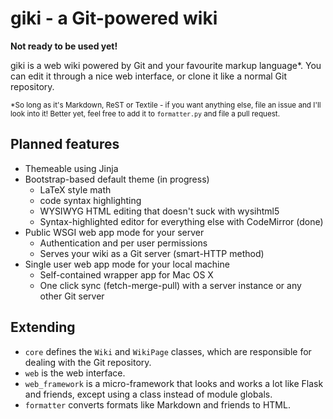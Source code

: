 # giki - a Git-powered wiki

**Not ready to be used yet!**

giki is a web wiki powered by Git and your favourite markup language*. You can edit it through a nice web interface, or clone it like a normal Git repository.

<small>*So long as it's Markdown, ReST or Textile - if you want anything else, file an issue and I'll look into it! Better yet, feel free to add it to `formatter.py` and file a pull request.</small>

## Planned features

- Themeable using Jinja
- Bootstrap-based default theme (in progress)
	- LaTeX style math
	- code syntax highlighting
	- WYSIWYG HTML editing that doesn't suck with wysihtml5
	- Syntax-highlighted editor for everything else with CodeMirror (done)
- Public WSGI web app mode for your server
	- Authentication and per user permissions
	- Serves your wiki as a Git server (smart-HTTP method)
- Single user web app mode for your local machine
	- Self-contained wrapper app for Mac OS X
	- One click sync (fetch-merge-pull) with a server instance or any other Git server

## Extending

- `core` defines the `Wiki` and `WikiPage` classes, which are responsible for dealing with the Git repository.
- `web` is the web interface.
- `web_framework` is a micro-framework that looks and works a lot like Flask and friends, except using a class instead of module globals.
- `formatter` converts formats like Markdown and friends to HTML.